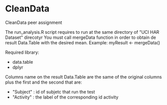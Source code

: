 # CleanData
CleanData peer assignment

The run_analysis.R script requires to run at the same directory of "UCI HAR Dataset" direcotyr
You must call mergeData function in order to obtain de result Data.Table with the desired mean.
Example:
      myResult <- mergeData()

Required library: 
- data.table
- dplyr

Columns name on the result Data.Table are the same of the original columns plus the first and the second that are:
- "Subject"  : id of subjetc that run the test
- "Activity" : the label of the corresponding id activity

